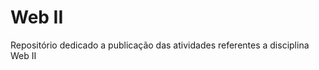 <h1>Web II</h1>
<p>Repositório dedicado a publicação das atividades referentes a disciplina Web II</p>
